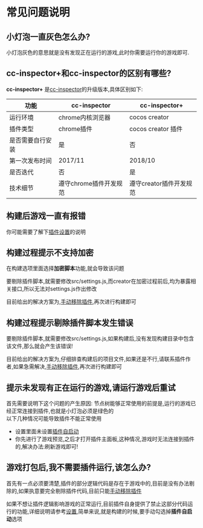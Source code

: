 # 常见问题说明

## 小灯泡一直灰色怎么办?   
小灯泡灰色的意思就是没有发现正在运行的游戏,此时你需要运行你的游戏即可.

## cc-inspector+和cc-inspector的区别有哪些?
**cc-inspector+** 是[cc-inspector](https://github.com/tidys/CocosCreatorPlugins/tree/master/CocosCreatorInspector)的升级版本,具体区别如下:

| 功能            |        cc-inspector  |   cc-inspector+       |
| --------        |     --------         | --------             |
| 运行环境         | chrome内核浏览器      |     cocos creator     |
| 插件类型         | chrome插件           |     cocos creator 插件 |
| 是否需要自行安装  | 是                   |     否                 |
| 第一次发布时间 | 2017/11   |     2018/10    |
| 是否迭代       | 否    |     是    |
| 技术细节      | 遵守chrome插件开发规范 |遵守creator插件开发规范|

## 构建后游戏一直有报错
你可能需要了解下[插件设置](set.md#插件是否参与构建)的说明

## 构建过程提示不支持加密
在构建选项里面选择**加密脚本**功能,就会导致该问题

要剔除插件脚本,就需要修改src/settings.js,而creator在加密过程前后,均为暴露相关接口,所以无法对settings.js作出修改

目前给出的解决方案为,[手动移除插件](../commonSense/index.md#如何移除插件),再次进行构建即可

## 构建过程提示剔除插件脚本发生错误
要剔除插件脚本,就需要修改src/settings.js,如果构建后,没有发现构建目录中包含该文件,那么就会产生该错误!

目前给出的解决方案为,仔细排查构建后的项目文件,如果还是不行,请联系插件作者,如果急需解决,[手动移除插件](../commonSense/index.md#如何移除插件),再次进行构建即可

## 提示未发现有正在运行的游戏,请运行游戏后重试

首先需要说明下这个问题的产生原因:
节点树能够正常使用的前提是,运行的游戏已经正常连接到插件,也就是小灯泡必须是绿色的   
以下几种情况可能导致插件不能正常使用 
- 设置里面未设置[插件自启动](set.md#插件自启动)
- 你先进行了游戏预览,之后才打开插件主面板,这种情况,游戏时无法连接到插件的,解决办法:刷新游戏即可!

## 游戏打包后,我不需要插件运行,该怎么办?
首先有一点必须要清楚,插件的部分逻辑代码是存在于游戏中的,目前是没有办法剔除的,如果执意要完全剔除插件代码,目前只能[手动移除插件](../commonSense/index.md#如何移除插件)

如果不想让插件逻辑影响游戏的正常运行,目前插件自身提供了禁止这部分代码运行的功能,详细说明请参考[设置](set.md),简单来说,就是构建的时候,要手动勾选掉**插件自启动**选项


